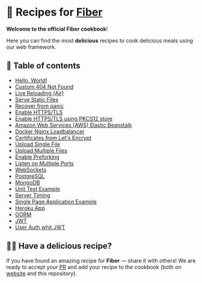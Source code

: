 # 🍳 Recipes for [Fiber](https://github.com/gofiber/fiber)

**Welcome to the official Fiber cookbook**!

Here you can find the most **delicious** recipes to cook delicious meals using our web framework.

## 🌽 Table of contents

- [Hello, World!](/hello-world)
- [Custom 404 Not Found](/404-handler)
- [Live Reloading (Air)](/air)
- [Serve Static Files](/file-server)
- [Recover from panic](/recover)
- [Enable HTTPS/TLS](/https-tls)
- [Enable HTTPS/TLS using PKCS12 store](/https-pkcs12-tls)
- [Amazon Web Services (AWS) Elastic Beanstalk](/aws-eb)
- [Docker Nginx Loadbalancer](/docker-nginx-loadbalancer)
- [Certificates from Let's Encrypt](/autocert)
- [Upload Single File](/upload-file/single)
- [Upload Multiple Files](/upload-file/multiple)
- [Enable Preforking](/prefork)
- [Listen on Multiple Ports](/multiple-ports)
- [WebSockets](/websocket)
- [PostgreSQL](/postgresql)
- [MongoDB](/mongodb)
- [Unit Test Example](/unit-test)
- [Server Timing](/server-timing)
- [Single Page Application Example](/spa)
- [Heroku App](/heroku)
- [GORM](/gorm)
- [JWT](/jwt)
- [User Auth whit JWT](/auth-jwt)

## 👩‍🍳 Have a delicious recipe?

If you have found an amazing recipe for **Fiber** — share it with others!
We are ready to accept your [PR](https://github.com/gofiber/recipes/pulls) and add your recipe to the cookbook (both on [website](https://fiber.wiki) and this repository).
